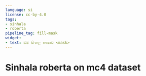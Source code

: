 ```yaml
---
language: si
license: cc-by-4.0
tags:
- sinhala
- roberta
pipeline_tag: fill-mask
widget:
- text: මම සිංහල භාෂාව <mask>
---
```

# Sinhala roberta on mc4 dataset
